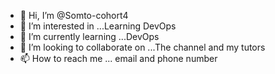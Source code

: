 - 👋 Hi, I’m @Somto-cohort4
- 👀 I’m interested in ...Learning DevOps
- 🌱 I’m currently learning ...DevOps
- 💞️ I’m looking to collaborate on ...The channel and my tutors
- 📫 How to reach me ... email and phone number

<!---
Somto-cohort4/Somto-cohort4 is a ✨ special ✨ repository because its `README.md` (this file) appears on your GitHub profile.
You can click the Preview link to take a look at your changes.
--->
